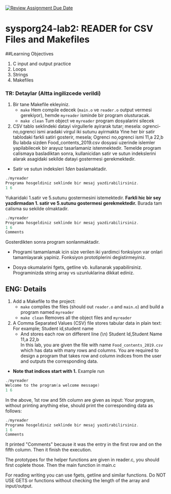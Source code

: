 [![Review Assignment Due Date](https://classroom.github.com/assets/deadline-readme-button-24ddc0f5d75046c5622901739e7c5dd533143b0c8e959d652212380cedb1ea36.svg)](https://classroom.github.com/a/zBby-Al1)
# sysporg24-lab2: READER for CSV Files and Makefiles
##Learning Objectives
1. C input and output practice
2. Loops
3. Strings
4. Makefiles
### TR: Detaylar (Altta ingilizcede verildi)
1. Bir tane Makefile ekleyiniz. 
    - ``make``
    Hem compile edecek (``main.o`` ve ``reader.o`` output vermesi gerekiyor), hemde ``myreader`` isminde bir program olusturacak.
    - ``make clean``
    Tum object ve ``myreader`` program dosyalarini silecek
2. CSV tablo seklindeki datayi virgullerle ayirarak tutar; mesela:
ogrenci-no,ogrenci ismi
aradaki virgul iki sutunu ayirmakta
Yine her bir satir tablodaki farkli satiri gosterir, mesela;
    Ogrenci no,ogrenci ismi
    11,a
    22,b
Bu labda sizden Food_contents_2019.csv dosyasi uzerinde islemler yapilabilecek bir arayuz tasarlamaniz istenmektedir.
Temelde program calismaya basladiktan sonra, kullanicidan satir ve sutun indekslerini alarak asagidaki sekilde datayi gostermesi gerekmektedir.
* Satir ve sutun indeksleri *1den* baslamaktadir.
```C
./myreader
Programa hosgeldiniz seklinde bir mesaj yazdirabilirsiniz.
1 6
```

Yukaridaki 1.satir ve 5.sutunu gostermesini istemektedir. **Farkli hic bir sey yazdirmadan 1. satir ve 5.sutunu gostermesi gerekmektedir.**
Burada tam calisma su sekilde olmaktadir.
```C
./myreader
Programa hosgeldiniz seklinde bir mesaj yazdirabilirsiniz.
1 6
Comments
```
Gosterdikten sonra program sonlanmaktadir.

- Programi tamamlamak icin size verilen iki yardimci fonksiyon var onlari tamamlayarak yapiniz. Fonksiyon prototiplerini degistirmeyiniz.

- Dosya okumalarini fgets, getline vb. kullanarak yapabilirsiniz. Programinizda string array vs uzunluklarina dikkat ediniz.

## ENG: Details
1. Add a Makefile to the project: 
    - ``make``
    compiles the files (should out ``reader.o`` and ``main.o``) and build a program named ``myreader``
    - ``make clean``
       Removes all the object files and ``myreader``
2. A Comma Separated Values (CSV) file stores tabular data in plain text:
    For example;
    Student id,student name
    - And stores each row on different line (\n)
    Student Id,Student Name
    11,a
    22,b          
In this lab, you are given the file with name ``Food_contents_2019.csv`` which has data with many rows and columns. You are required to design a program that takes row and column indices from the user and outputs the corresponding data.
* **Note that indices start with 1.**
Example run
 ```C
./myreader
Welcome to the program(a welcome message)
1 6
```
In the above, 1st  row and 5th column are given as input:
Your program, without printing anything else, should print the corresponding data as follows:
```C
./myreader
Programa hosgeldiniz seklinde bir mesaj yazdirabilirsiniz.
1 6
Comments
```
It printed "Comments" because it was the entry in the first row and on the fifth column. Then it finish the execution. 


The prototypes for the helper functions are given in reader.c, you should first coplete those. Then the main function in main.c

For reading writing you can use fgets, getline and similar functions. Do NOT USE GETS or functions without checking the length of the array and input/output.


    
